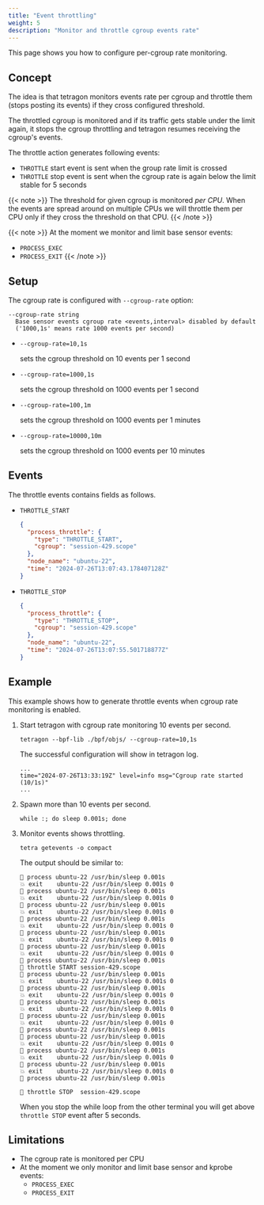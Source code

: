 ```yaml
---
title: "Event throttling"
weight: 5
description: "Monitor and throttle cgroup events rate"
---
```


This page shows you how to configure per-cgroup rate monitoring.


## Concept

The idea is that tetragon monitors events rate per cgroup and throttle
them (stops posting its events) if they cross configured threshold.

The throttled cgroup is monitored and if its traffic gets stable under
the limit again, it stops the cgroup throttling and tetragon resumes
receiving the cgroup's events.

The throttle action generates following events:

- `THROTTLE` start event is sent when the group rate limit is crossed
- `THROTTLE` stop event is sent when the cgroup rate is again below the limit stable for 5 seconds

{{< note >}}
The threshold for given cgroup is monitored *per CPU*.
When the events are spread around on multiple CPUs we will throttle
them per CPU only if they cross the threshold on that CPU.
{{< /note >}}

{{< note >}}
At the moment we monitor and limit base sensor events:
  - `PROCESS_EXEC`
  - `PROCESS_EXIT`
{{< /note >}}

## Setup

The cgroup rate is configured with `--cgroup-rate` option:

```
--cgroup-rate string
  Base sensor events cgroup rate <events,interval> disabled by default
  ('1000,1s' means rate 1000 events per second)
```

- `--cgroup-rate=10,1s`

   sets the cgroup threshold on 10 events per 1 second

- `--cgroup-rate=1000,1s`

   sets the cgroup threshold on 1000 events per 1 second

- `--cgroup-rate=100,1m`

    sets the cgroup threshold on 1000 events per 1 minutes

- `--cgroup-rate=10000,10m`

    sets the cgroup threshold on 1000 events per 10 minutes


## Events

The throttle events contains fields as follows.

- `THROTTLE_START`

  ```json
  {
    "process_throttle": {
      "type": "THROTTLE_START",
      "cgroup": "session-429.scope"
    },
    "node_name": "ubuntu-22",
    "time": "2024-07-26T13:07:43.178407128Z"
  }
  ```

- `THROTTLE_STOP`

  ```json
  {
    "process_throttle": {
      "type": "THROTTLE_STOP",
      "cgroup": "session-429.scope"
    },
    "node_name": "ubuntu-22",
    "time": "2024-07-26T13:07:55.501718877Z"
  }
  ```


## Example

This example shows how to generate throttle events when cgroup rate monitoring is enabled.

1. Start tetragon with cgroup rate monitoring 10 events per second.

   ```shell
   tetragon --bpf-lib ./bpf/objs/ --cgroup-rate=10,1s
   ```

   The successful configuration will show in tetragon log.

   ```
   ...
   time="2024-07-26T13:33:19Z" level=info msg="Cgroup rate started (10/1s)"
   ...
   ```

1. Spawn more than 10 events per second.

   ```shell
   while :; do sleep 0.001s; done
   ```

1. Monitor events shows throttling.


   ```shell
   tetra getevents -o compact
   ```

   The output should be similar to:

   ```
   🚀 process ubuntu-22 /usr/bin/sleep 0.001s
   💥 exit    ubuntu-22 /usr/bin/sleep 0.001s 0
   🚀 process ubuntu-22 /usr/bin/sleep 0.001s
   💥 exit    ubuntu-22 /usr/bin/sleep 0.001s 0
   🚀 process ubuntu-22 /usr/bin/sleep 0.001s
   💥 exit    ubuntu-22 /usr/bin/sleep 0.001s 0
   🚀 process ubuntu-22 /usr/bin/sleep 0.001s
   💥 exit    ubuntu-22 /usr/bin/sleep 0.001s 0
   🚀 process ubuntu-22 /usr/bin/sleep 0.001s
   💥 exit    ubuntu-22 /usr/bin/sleep 0.001s 0
   🚀 process ubuntu-22 /usr/bin/sleep 0.001s
   💥 exit    ubuntu-22 /usr/bin/sleep 0.001s 0
   🚀 process ubuntu-22 /usr/bin/sleep 0.001s
   🧬 throttle START session-429.scope
   🚀 process ubuntu-22 /usr/bin/sleep 0.001s
   💥 exit    ubuntu-22 /usr/bin/sleep 0.001s 0
   🚀 process ubuntu-22 /usr/bin/sleep 0.001s
   💥 exit    ubuntu-22 /usr/bin/sleep 0.001s 0
   🚀 process ubuntu-22 /usr/bin/sleep 0.001s
   💥 exit    ubuntu-22 /usr/bin/sleep 0.001s 0
   🚀 process ubuntu-22 /usr/bin/sleep 0.001s
   💥 exit    ubuntu-22 /usr/bin/sleep 0.001s 0
   🚀 process ubuntu-22 /usr/bin/sleep 0.001s
   🚀 process ubuntu-22 /usr/bin/sleep 0.001s
   💥 exit    ubuntu-22 /usr/bin/sleep 0.001s 0
   🚀 process ubuntu-22 /usr/bin/sleep 0.001s
   💥 exit    ubuntu-22 /usr/bin/sleep 0.001s 0
   🚀 process ubuntu-22 /usr/bin/sleep 0.001s
   💥 exit    ubuntu-22 /usr/bin/sleep 0.001s 0
   🚀 process ubuntu-22 /usr/bin/sleep 0.001s

   🧬 throttle STOP  session-429.scope
   ```

   When you stop the while loop from the other terminal you will get above
   `throttle STOP` event after 5 seconds.


##  Limitations

- The cgroup rate is monitored per CPU
- At the moment we only monitor and limit base sensor and kprobe events:
  - `PROCESS_EXEC`
  - `PROCESS_EXIT`

